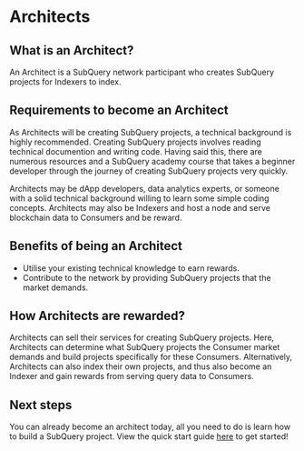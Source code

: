 # Architects

## What is an Architect?

An Architect is a SubQuery network participant who creates SubQuery projects for Indexers to index.

## Requirements to become an Architect

As Architects will be creating SubQuery projects, a technical background is highly recommended. Creating SubQuery projects involves reading technical documention and writing code. Having said this, there are numerous resources and a SubQuery academy course that takes a beginner developer through the journey of creating SubQuery projects very quickly.

Architects may be dApp developers, data analytics experts, or someone with a solid technical background willing to learn some simple coding concepts. Architects may also be Indexers and host a node and serve blockchain data to Consumers and be reward.

## Benefits of being an Architect

- Utilise your existing technical knowledge to earn rewards.
- Contribute to the network by providing SubQuery projects that the market demands.

## How Architects are rewarded?

Architects can sell their services for creating SubQuery projects. Here, Architects can determine what SubQuery projects the Consumer market demands and build projects specifically for these Consumers. Alternatively, Architects can also index their own projects, and thus also become an Indexer and gain rewards from serving query data to Consumers.

## Next steps

You can already become an architect today, all you need to do is learn how to build a SubQuery project. View the quick start guide [here](../quickstart/quickstart.md) to get started!